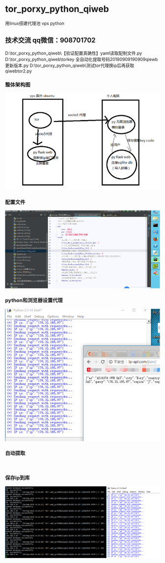 # tor_porxy_python_qiweb
用linux搭建代理池 vps python 
##  技术交流 qq微信：908701702
D:\tor_porxy_python_qiweb\【验证配置真确性】yaml读取配制文件.py
D:\tor_porxy_python_qiweb\torkey 全自动化提取号码20180909190909qiewb更新版本.py
D:\tor_porxy_python_qiweb\测试tor代理换ip后再获取qiwebtor2.py

### 整体架构图
![](https://raw.githubusercontent.com/QIWEB/tor_porxy_python_qiweb/master/%E8%87%AA%E5%8A%A8%E5%8C%96%E6%8F%90%E5%8F%96keycode%E6%9E%B6%E6%9E%84%E5%9B%BEvps%2Bubuntu%2Btor%2Bpython%2Bflask%2Bsqllite%2Bwindowkey%20email%2020180904.png)
### 配置文件
![](https://raw.githubusercontent.com/QIWEB/tor_porxy_python_qiweb/master/yaml%E9%85%8D%E7%BD%AE%E6%96%87%E4%BB%B6%E8%AE%BE%E7%BD%AE%E5%92%8C%E8%AF%BB%E5%8F%96.png)

### python和浏览器设置代理
![](https://raw.githubusercontent.com/QIWEB/tor_porxy_python_qiweb/master/%E9%80%9A%E8%BF%87%E6%B5%8F%E8%A7%88%E5%99%A8%E7%9A%84%E4%BB%A3%E7%90%86socks4%E5%92%8Cpython%E7%9A%84s5%E5%A4%96%E7%BD%91tor%E4%BB%A3%E7%90%86%E8%BF%94%E5%9B%9E%E4%B8%80%E6%A0%B7%E7%9A%84ip.png)

### 自动提取
![]()

### 保存ip到库
![](https://raw.githubusercontent.com/QIWEB/tor_porxy_python_qiweb/master/%E4%BF%9D%E6%8C%81ip%E5%88%B0%E5%BA%93.png)
